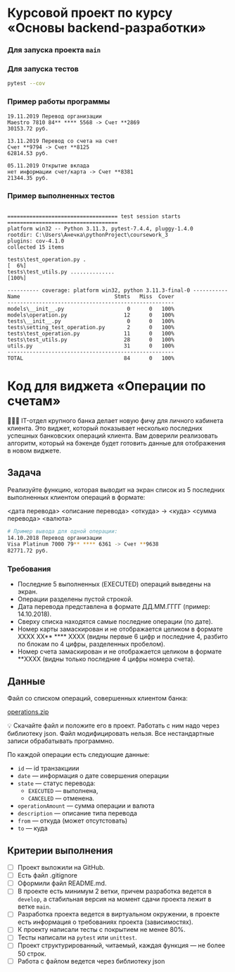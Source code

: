 # Курсовой проект по курсу «Основы backend-разработки»

### Для запуска проекта `main`
### Для запуска тестов 
```bash
pytest --cov
```

### Пример работы программы
```text
19.11.2019 Перевод организации
Maestro 7810 84** **** 5568 -> Счет **2869
30153.72 руб.

13.11.2019 Перевод со счета на счет
Счет **9794 -> Счет **8125
62814.53 руб.

05.11.2019 Открытие вклада
нет информации счет/карта -> Счет **8381
21344.35 руб.
```

### Пример выполненных тестов
```text

=================================== test session starts ===================================
platform win32 -- Python 3.11.3, pytest-7.4.4, pluggy-1.4.0
rootdir: C:\Users\Анечка\pythonProject\coursework_3
plugins: cov-4.1.0
collected 15 items

tests\test_operation.py .                                                            [  6%] 
tests\test_utils.py ..............                                                   [100%]

---------- coverage: platform win32, python 3.11.3-final-0 -----------
Name                              Stmts   Miss  Cover
-----------------------------------------------------
models\__init__.py                    0      0   100%
models\operation.py                  12      0   100%
tests\__init__.py                     0      0   100%
tests\setting_test_operation.py       2      0   100%
tests\test_operation.py              11      0   100%
tests\test_utils.py                  28      0   100%
utils.py                             31      0   100%
-----------------------------------------------------
TOTAL                                84      0   100%

```

# Код для виджета «Операции по счетам»

<aside>
👨🏻‍💻 IT-отдел крупного банка делает новую фичу для личного кабинета клиента. Это виджет, который показывает несколько последних успешных банковских операций клиента. Вам доверили реализовать алгоритм, который на бэкенде будет готовить данные для отображения в новом виджете.

</aside>

## Задача

Реализуйте функцию, которая выводит на экран список из 5 последних выполненных клиентом операций в формате:

<дата перевода> <описание перевода>
<откуда> -> <куда>
<сумма перевода> <валюта>

```bash
# Пример вывода для одной операции:
14.10.2018 Перевод организации
Visa Platinum 7000 79** **** 6361 -> Счет **9638
82771.72 руб.
```

### Требования

- Последние 5 выполненных (EXECUTED) операций выведены на экран.
- Операции разделены пустой строкой.
- Дата перевода представлена в формате ДД.ММ.ГГГГ (пример: 14.10.2018).
- Сверху списка находятся самые последние операции (по дате).
- Номер карты замаскирован и не отображается целиком в формате  XXXX XX** **** XXXX (видны первые 6 цифр и последние 4, разбито по блокам по 4 цифры, разделенных пробелом).
- Номер счета замаскирован и не отображается целиком в формате  **XXXX 
(видны только последние 4 цифры номера счета).

## Данные

Файл со списком операций, совершенных клиентом банка:

[operations.zip](https://s3-us-west-2.amazonaws.com/secure.notion-static.com/dd686a1e-f5aa-4c73-b4f2-163a93b8432b/operations.zip)

<aside>
💡 Скачайте файл и положите его в проект. Работать с ним надо через библиотеку json. Файл модифицировать нельзя. Все нестандартные записи обрабатывать программно.

</aside>

По каждой операции есть следующие данные:

- `id` — id транзакциии
- `date` — информация о дате совершения операции
- `state` — статус перевода:
    - `EXECUTED`  — выполнена,
    - `CANCELED`  — отменена.
- `operationAmount` — сумма операции и валюта
- `description` — описание типа перевода
- `from` — откуда (может отсутстовать)
- `to` — куда

## Критерии выполнения

- [ ]  Проект выложили на GitHub.
- [ ]  Есть файл .gitignore
- [ ]  Оформили файл README.md.
- [ ]  В проекте есть минимум 2 ветки, причем разработка ведется в `develop`, а стабильная версия на момент сдачи проекта лежит в ветке `main`.
- [ ]  Разработка проекта ведется в виртуальном окружении, в проекте есть информация о требованиях проекта (зависимостях).
- [ ]  К проекту написали тесты с покрытием не менее 80%.
- [ ]  Тесты написали на `pytest` или `unittest`.
- [ ]  Проект структурированный, читаемый, каждая функция — не более 50 строк.
- [ ]  Работа с файлом ведется через библиотеку json